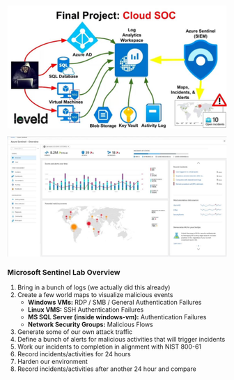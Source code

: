 ![|660](images/250222T14-21-28-lr7ykv.jpg)

![|660](images/250222T09-05-00-vex5s4.jpg)

### Microsoft Sentinel Lab Overview
1. Bring in a bunch of logs (we actually did this already) 
2. Create a few world maps to visualize malicious events
	- **Windows VMs:** RDP / SMB / General Authentication Failures
	- **Linux VMS:** SSH Authentication Failures
	- **MS SQL Server (inside windows-vm):** Authentication Failures
	- **Network Security Groups:** Malicious Flows
3. Generate some of our own attack traffic 
4. Define a bunch of alerts for malicious activities that will trigger incidents 
5. Work our incidents to completion in alignment with NIST 800-61 
6. Record incidents/activities for 24 hours 
7. Harden our environment 
8. Record incidents/activities after another 24 hour and compare